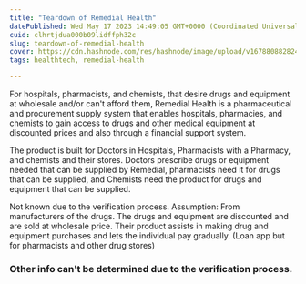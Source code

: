 ```yaml
---
title: "Teardown of Remedial Health"
datePublished: Wed May 17 2023 14:49:05 GMT+0000 (Coordinated Universal Time)
cuid: clhrtjdua000b09lidffph32c
slug: teardown-of-remedial-health
cover: https://cdn.hashnode.com/res/hashnode/image/upload/v1678808828248/6f88b2dd-0012-4d53-9de1-1d68ce6ffff2.webp
tags: healthtech, remedial-health

---
```


For hospitals, pharmacists, and chemists, that desire drugs and equipment at wholesale and/or can't afford them, Remedial Health is a pharmaceutical and procurement supply system that enables hospitals, pharmacies, and chemists to gain access to drugs and other medical equipment at discounted prices and also through a financial support system.

The product is built for Doctors in Hospitals, Pharmacists with a Pharmacy, and chemists and their stores. Doctors prescribe drugs or equipment needed that can be supplied by Remedial, pharmacists need it for drugs that can be supplied, and Chemists need the product for drugs and equipment that can be supplied.

Not known due to the verification process. Assumption: From manufacturers of the drugs. The drugs and equipment are discounted and are sold at wholesale price. Their product assists in making drug and equipment purchases and lets the individual pay gradually. (Loan app but for pharmacists and other drug stores)

### Other info can't be determined due to the verification process.